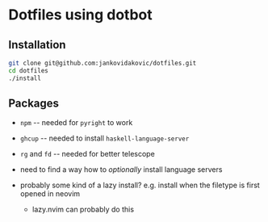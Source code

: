 # Dotfiles using dotbot

## Installation

```bash
git clone git@github.com:jankovidakovic/dotfiles.git
cd dotfiles
./install
```

## Packages

- `npm` -- needed for `pyright` to work
- `ghcup` -- needed to install `haskell-language-server`
- `rg` and `fd` -- needed for better telescope

- need to find a way how to _optionally_ install language servers
- probably some kind of a lazy install? e.g. install when the filetype is first opened in neovim
    - lazy.nvim can probably do this
